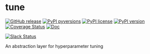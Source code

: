 # tune

[![GitHub release](https://img.shields.io/github/release/fugue-project/tune.svg)](https://GitHub.com/fugue-project/tune)
[![PyPI pyversions](https://img.shields.io/pypi/pyversions/tune.svg)](https://pypi.python.org/pypi/tune/)
[![PyPI license](https://img.shields.io/pypi/l/tune.svg)](https://pypi.python.org/pypi/tune/)
[![PyPI version](https://badge.fury.io/py/tune.svg)](https://pypi.python.org/pypi/tune/)
[![Coverage Status](https://coveralls.io/repos/github/fugue-project/tune/badge.svg)](https://coveralls.io/github/fugue-project/tune)
[![Doc](https://readthedocs.org/projects/tune/badge)](https://tune.readthedocs.org)

[![Slack Status](https://img.shields.io/badge/slack-join_chat-white.svg?logo=slack&style=social)](https://join.slack.com/t/fugue-project/shared_invite/zt-jl0pcahu-KdlSOgi~fP50TZWmNxdWYQ)

An abstraction layer for hyperparameter tuning
